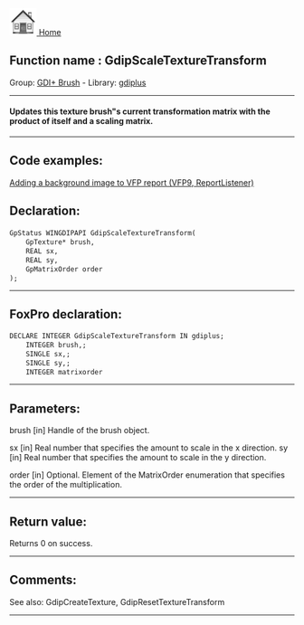 [<img src="../../images/home.png"> Home ](https://github.com/VFPX/Win32API)  

## Function name : GdipScaleTextureTransform
Group: [GDI+ Brush](../../functions_group.md#GDIplus_Brush)  -  Library: [gdiplus](../../libraries.md#gdiplus)  
***  


#### Updates this texture brush"s current transformation matrix with the product of itself and a scaling matrix.
***  


## Code examples:
[Adding a background image to VFP report (VFP9, ReportListener)](../../samples/sample_562.md)  

## Declaration:
```foxpro  
GpStatus WINGDIPAPI GdipScaleTextureTransform(
	GpTexture* brush,
	REAL sx,
	REAL sy,
	GpMatrixOrder order
);  
```  
***  


## FoxPro declaration:
```foxpro  
DECLARE INTEGER GdipScaleTextureTransform IN gdiplus;
	INTEGER brush,;
	SINGLE sx,;
	SINGLE sy,;
	INTEGER matrixorder  
```  
***  


## Parameters:
brush
[in] Handle of the brush object.

sx
[in] Real number that specifies the amount to scale in the x direction.
sy
[in] Real number that specifies the amount to scale in the y direction.

order
[in] Optional. Element of the MatrixOrder enumeration that specifies the order of the multiplication.  
***  


## Return value:
Returns 0 on success.  
***  


## Comments:
See also: GdipCreateTexture, GdipResetTextureTransform   
  
***  


